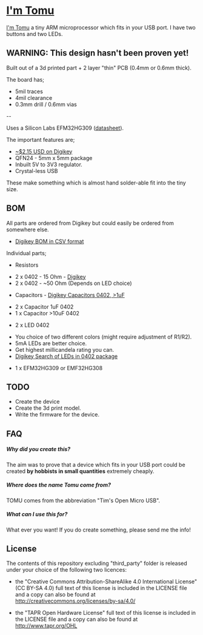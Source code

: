 
# [I'm Tomu](tomu.im)

[I'm Tomu](tomu.im) a tiny ARM microprocessor which fits in your USB port. 
I have two buttons and two LEDs.

## WARNING: This design hasn't been proven yet!

Built out of a 3d printed part + 2 layer "thin" PCB (0.4mm or 0.6mm thick).

The board has;
 * 5mil traces
 * 4mil clearance
 * 0.3mm drill / 0.6mm vias

--

Uses a Silicon Labs EFM32HG309 ([datasheet](https://www.silabs.com/Support%20Documents/TechnicalDocs/EFM32HG309.pdf)).

The important features are;
 * [~$2.15 USD on Digikey](http://www.digikey.com/product-detail/en/silicon-labs/EFM32HG309F64G-A-QFN24/336-3207-ND/5142721)
 * QFN24 - 5mm x 5mm package
 * Inbuilt 5V to 3V3 regulator.
 * Crystal-less USB

These make something which is almost hand solder-able fit into the tiny size.

## BOM


All parts are ordered from Digikey but could easily be ordered from somewhere else.

 * [Digikey BOM in CSV format](bom-digikey.csv)

Individual parts;

 * Resistors
  - 2 x 0402 - 15 Ohm - [Digikey](https://www.digikey.com.au/short/3m8rz5)
  - 2 x 0402 - ~50 Ohm (Depends on LED choice)

 * Capacitors - [Digikey Capacitors 0402, >1uF](https://www.digikey.com.au/short/3m8r4z)
  - 2 x Capacitor 1uF 0402
  - 1 x Capacitor >10uF 0402

 * 2 x LED 0402
  - You choice of two different colors (might require adjustment of R1/R2).
  - 5mA LEDs are better choice.
  - Get highest millicandela rating you can.
  - [Digikey Search of LEDs in 0402 package](https://www.digikey.com.au/short/3m8rz0)

 * 1 x EFM32HG309 or EMF32HG308


## TODO

 * Create the device
 * Create the 3d print model.
 * Write the firmware for the device.

## FAQ

##### Why did you create this?

The aim was to prove that a device which fits in your USB port could be created
**by hobbists in small quantities** extremely cheaply.

##### Where does the name Tomu come from?

TOMU comes from the abbreviation "Tim's Open Micro USB".

##### What can I use this for?

What ever you want! If you do create something, please send me the info!

## License

The contents of this repository excluding "third_party" folder is released
under your choice of the following two licences:

 * the "Creative Commons Attribution-ShareAlike 4.0 International License"
   (CC BY-SA 4.0) full text of this license is included in the LICENSE file
   and a copy can also be found at
   http://creativecommons.org/licenses/by-sa/4.0/

 * the "TAPR Open Hardware License" full text of this license is included
   in the LICENSE file and a copy can also be found at
   http://www.tapr.org/OHL

